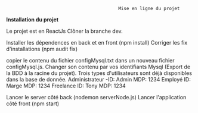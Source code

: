                                               Mise en ligne du projet

  **Installation du projet**
  
Le projet est en ReactJs
Clôner la branche dev.

Installer les dépendences en back et en front (npm install)
Corriger les fix d'installations (npm audit fix)

copier le contenu du fichier configMysql.txt dans un nouveau fichier configMysql.js.
Changer son contenu par vos identifiants Mysql (Export de la BDD à la racine du projet).
Trois types d'utilisateurs sont déjà disponibles dans la base de donnée.
    Administrateur
-ID: Admin
 MDP: 1234
    Employé
 ID: Marge
 MDP: 1234
    Freelance
 ID: Tony
 MDP: 1234

Lancer le server côté back (nodemon serverNode.js)
Lancer l'application côté front (npm start)


